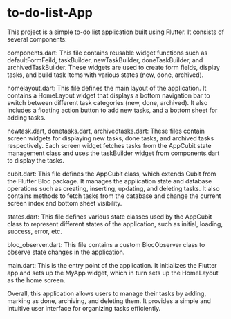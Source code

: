 # to-do-list-App
This project is a simple to-do list application built using Flutter. It consists of several components:

components.dart: This file contains reusable widget functions such as defaultFormFeild, taskBuilder, newTaskBuilder, doneTaskBuilder, and archivedTaskBuilder. These widgets are used to create form fields, display tasks, and build task items with various states (new, done, archived).

homelayout.dart: This file defines the main layout of the application. It contains a HomeLayout widget that displays a bottom navigation bar to switch between different task categories (new, done, archived). It also includes a floating action button to add new tasks, and a bottom sheet for adding tasks.

newtask.dart, donetasks.dart, archivedtasks.dart: These files contain screen widgets for displaying new tasks, done tasks, and archived tasks respectively. Each screen widget fetches tasks from the AppCubit state management class and uses the taskBuilder widget from components.dart to display the tasks.

cubit.dart: This file defines the AppCubit class, which extends Cubit from the Flutter Bloc package. It manages the application state and database operations such as creating, inserting, updating, and deleting tasks. It also contains methods to fetch tasks from the database and change the current screen index and bottom sheet visibility.

states.dart: This file defines various state classes used by the AppCubit class to represent different states of the application, such as initial, loading, success, error, etc.

bloc_observer.dart: This file contains a custom BlocObserver class to observe state changes in the application.

main.dart: This is the entry point of the application. It initializes the Flutter app and sets up the MyApp widget, which in turn sets up the HomeLayout as the home screen.

Overall, this application allows users to manage their tasks by adding, marking as done, archiving, and deleting them. It provides a simple and intuitive user interface for organizing tasks efficiently.
